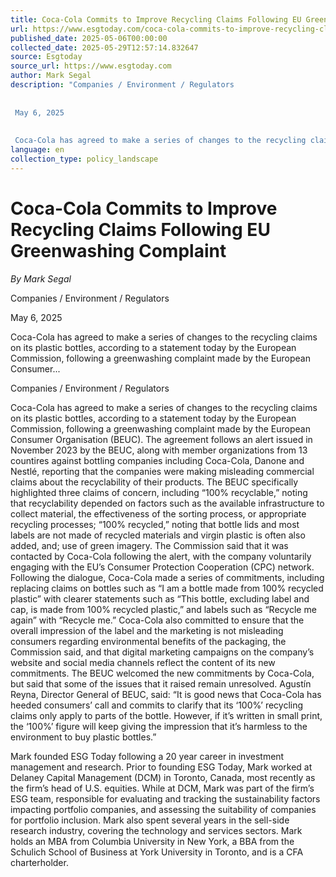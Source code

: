 ```yaml
---
title: Coca-Cola Commits to Improve Recycling Claims Following EU Greenwashing Complaint
url: https://www.esgtoday.com/coca-cola-commits-to-improve-recycling-claims-following-eu-greenwashing-complaint/
published_date: 2025-05-06T00:00:00
collected_date: 2025-05-29T12:57:14.832647
source: Esgtoday
source_url: https://www.esgtoday.com
author: Mark Segal
description: "Companies / Environment / Regulators 
 
 
 May 6, 2025 
 
 
 Coca-Cola has agreed to make a series of changes to the recycling claims on its plastic bottles, according to a statement today by the European Commission, following a greenwashing complaint made by the European Consumer..."
language: en
collection_type: policy_landscape
---
```


# Coca-Cola Commits to Improve Recycling Claims Following EU Greenwashing Complaint

*By Mark Segal*

Companies / Environment / Regulators 
 
 
 May 6, 2025 
 
 
 Coca-Cola has agreed to make a series of changes to the recycling claims on its plastic bottles, according to a statement today by the European Commission, following a greenwashing complaint made by the European Consumer...

Companies / Environment / Regulators

Coca-Cola has agreed to make a series of changes to the recycling claims on its plastic bottles, according to a statement today by the European Commission, following a greenwashing complaint made by the European Consumer Organisation (BEUC). 
 The agreement follows an alert issued in November 2023 by the BEUC, along with member organizations from 13 countires against bottling companies including Coca-Cola, Danone and Nestlé, reporting that the companies were making misleading commercial claims about the recyclability of their products. The BEUC specifically highlighted three claims of concern, including “100% recyclable,” noting that recyclability depended on factors such as the available infrastructure to collect material, the effectiveness of the sorting process, or appropriate recycling processes; “100% recycled,” noting that bottle lids and most labels are not made of recycled materials and virgin plastic is often also added, and; use of green imagery. 
 The Commission said that it was contacted by Coca-Cola following the alert, with the company voluntarily engaging with the EU’s Consumer Protection Cooperation (CPC) network. Following the dialogue, Coca-Cola made a series of commitments, including replacing claims on bottles such as “I am a bottle made from 100% recycled plastic” with clearer statements such as “This bottle, excluding label and cap, is made from 100% recycled plastic,” and labels such as “Recycle me again” with “Recycle me.” 
 Coca-Cola also committed to ensure that the overall impression of the label and the marketing is not misleading consumers regarding environmental benefits of the packaging, the Commission said, and that digital marketing campaigns on the company’s website and social media channels reflect the content of its new commitments. 
 The BEUC welcomed the new commitments by Coca-Cola, but said that some of the issues that it raised remain unresolved. 
 Agustín Reyna, Director General of BEUC, said: 
 “It is good news that Coca-Cola has heeded consumers’ call and commits to clarify that its ‘100%’ recycling claims only apply to parts of the bottle. However, if it’s written in small print, the ‘100%’ figure will keep giving the impression that it’s harmless to the environment to buy plastic bottles.”

Mark founded ESG Today following a 20 year career in investment management and research. Prior to founding ESG Today, Mark worked at Delaney Capital Management (DCM) in Toronto, Canada, most recently as the firm’s head of U.S. equities. While at DCM, Mark was part of the firm’s ESG team, responsible for evaluating and tracking the sustainability factors impacting portfolio companies, and assessing the suitability of companies for portfolio inclusion. Mark also spent several years in the sell-side research industry, covering the technology and services sectors. Mark holds an MBA from Columbia University in New York, a BBA from the Schulich School of Business at York University in Toronto, and is a CFA charterholder.